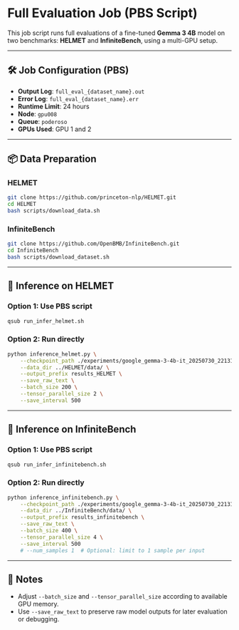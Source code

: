 
# Full Evaluation Job (PBS Script)

This job script runs full evaluations of a fine-tuned **Gemma 3 4B** model on two benchmarks: **HELMET** and **InfiniteBench**, using a multi-GPU setup.

---

## 🛠️ Job Configuration (PBS)

- **Output Log**: `full_eval_{dataset_name}.out`
- **Error Log**: `full_eval_{dataset_name}.err`
- **Runtime Limit**: 24 hours
- **Node**: `gpu008`
- **Queue**: `poderoso`
- **GPUs Used**: GPU 1 and 2

---

## 📦 Data Preparation

### HELMET
```bash
git clone https://github.com/princeton-nlp/HELMET.git
cd HELMET
bash scripts/download_data.sh
```

### InfiniteBench
```bash
git clone https://github.com/OpenBMB/InfiniteBench.git
cd InfiniteBench
bash scripts/download_dataset.sh
```

---

## 🚀 Inference on HELMET

### Option 1: Use PBS script
```bash
qsub run_infer_helmet.sh
```

### Option 2: Run directly
```bash
python inference_helmet.py \
    --checkpoint_path ./experiments/google_gemma-3-4b-it_20250730_221314/final_model/ \
    --data_dir ../HELMET/data/ \
    --output_prefix results_HELMET \
    --save_raw_text \
    --batch_size 200 \
    --tensor_parallel_size 2 \
    --save_interval 500
```

---

## 🚀 Inference on InfiniteBench

### Option 1: Use PBS script
```bash
qsub run_infer_infinitebench.sh
```

### Option 2: Run directly
```bash
python inference_infinitebench.py \
    --checkpoint_path ./experiments/google_gemma-3-4b-it_20250730_221314/final_model/ \
    --data_dir ../InfiniteBench/data/ \
    --output_prefix results_infinitebench \
    --save_raw_text \
    --batch_size 400 \
    --tensor_parallel_size 4 \
    --save_interval 500
    # --num_samples 1  # Optional: limit to 1 sample per input
```

---

## 📌 Notes

- Adjust `--batch_size` and `--tensor_parallel_size` according to available GPU memory.
- Use `--save_raw_text` to preserve raw model outputs for later evaluation or debugging.

